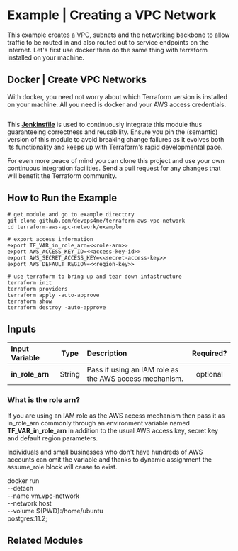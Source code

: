 
# Example | Creating a VPC Network

This example creates a VPC, subnets and the networking backbone to allow traffic to be routed in and also routed out to service endpoints on the internet. Let's first use docker then do the same thing with terraform installed on your machine.


## Docker | Create VPC Networks

With docker, you need not worry about which Terraform version is installed on your machine. All you need is docker and your AWS access credentials.

```
```

This **[Jenkinsfile](example/Jenkinsfile)** is used to continuously integrate this module thus guaranteeing correctness and reusability. Ensure you pin the (semantic) version of this module to avoid breaking change failures as it evolves both its functionality and keeps up with Terraform's rapid developmental pace.

For even more peace of mind you can clone this project and use your own continuous integration facilities. Send a pull request for any changes that will benefit the Terraform community.


## How to Run the Example

```
# get module and go to example directory
git clone github.com/devops4me/terraform-aws-vpc-network
cd terraform-aws-vpc-network/example

# export access information
export TF_VAR_in_role_arn=<<role-arn>>
export AWS_ACCESS_KEY_ID=<<access-key-id>>
export AWS_SECRET_ACCESS_KEY=<<secret-access-key>>
export AWS_DEFAULT_REGION=<<region-key>>

# use terraform to bring up and tear down infastructure
terraform init
terraform providers
terraform apply -auto-approve
terraform show
terraform destroy -auto-approve
```

## Inputs

| Input Variable             | Type    | Description                                                   | Required?      |
|:-------------------------- |:-------:|:------------------------------------------------------------- |:--------------:|
| **in_role_arn**            | String  | Pass if using an IAM role as the AWS access mechanism.        | optional       |

### What is the role arn?

If you are using an IAM role as the AWS access mechanism then pass it as in_role_arn commonly through an environment variable named **TF_VAR_in_role_arn** in addition to the usual AWS access key, secret key and default region parameters.

Individuals and small businesses who don't have hundreds of AWS accounts can omit the variable and thanks to dynamic assignment the assume_role block will cease to exist.


docker run \
    --detach \
    --name vm.vpc-network \
    --network host \
    --volume ${PWD}:/home/ubuntu \
    postgres:11.2;




## Related Modules

